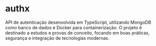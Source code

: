 # authx
API de autenticação desenvolvida em TypeScript, utilizando MongoDB como banco de dados e Docker para containerização. O projeto é destinado a estudos e provas de conceito, focando em boas práticas, segurança e integração de tecnologias modernas.
